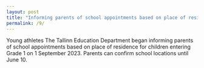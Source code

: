 ```yaml
---
layout: post
title: "Informing parents of school appointments based on place of residence began in Tallinn"
permalink: /9/
---
```


Young athletes The Tallinn Education Department began informing parents of school appointments based on place of residence for children entering Grade 1 on 1 September 2023. Parents can confirm school locations until June 10.
